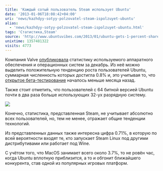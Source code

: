 ```yaml
---
title: 'Каждый сотый пользователь Steam использует Ubuntu'
date: '2013-01-06T18:08:42+04:00'
uri: 'news/kazhdyy-sotyy-polzovatel-steam-ispolzuyet-ubuntu'
alias: 
  - 'news/kazhdyy-sotyy-polzovatel-steam-ispolzuyet-ubuntu.html'
tags: 'Статистика,Steam'
source: 'http://www.ubuntuvibes.com/2013/01/ubuntu-gets-1-percent-share-in-steam.html'
unixtime: 1357481322
visits: 4773
---
```

Компания Valve [опубликовала](http://store.steampowered.com/hwsurvey) статистику используемого аппаратного обеспечения и операционных систем за декабрь. Из неё можно выделить положительную тенденцию роста пользователей Ubuntu, суммарная численность которых достигла 0.8% и, это учитывая то, что [открытое бета-тестирование](news/steam-otkryt-dlya-vsekh-zhelayushchikh) началось меньше месяца назад.

Также стоит отметить, что пользователей с 64 битной версией Ubuntu почти в два раза больше использующих 32-ух разрядную систему.

[![](img/2013/01/06/18-00/stat-steam-8352871517-o.jpg)](img/2013/01/06/18-00/stat-steam-8352871517-o.jpg)

Конечно, статистика, представленная Steam, не учитывает абсолютно всех пользователей, но, тем не менее, отражает общие тенденции технологий.

Из представленных данных также интересна цифра 0.71%, в которую по всей вероятности входят те, кто запускает Steam Linux под другими дистрибутивами или работает под Wine.

С учётом того, что MacOS занимает всего около 3.7%, то не ровён час, когда Ubuntu вплотную приблизится, а то и обгонит ближайшего конкурента, став одной из популярных игровых платформ.
